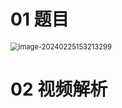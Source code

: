 # 01 题目

<img src="https://cvp.oss-cn-shanghai.aliyuncs.com/picgo/202402251532380.png" alt="image-20240225153213299" style="zoom: 80%;" />



# 02 视频解析

